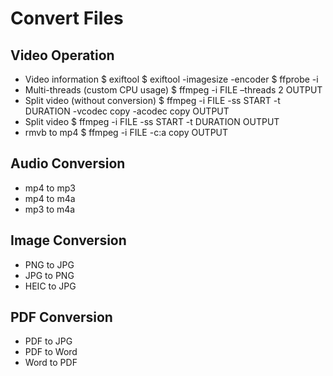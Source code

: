 # Convert Files

## Video Operation
- Video information
    $ exiftool <file>
    $ exiftool -imagesize -encoder <file>
    $ ffprobe -i <file>
- Multi-threads (custom CPU usage)
    $ ffmpeg -i FILE –threads 2 OUTPUT
- Split video (without conversion)
    $ ffmpeg -i FILE -ss START -t DURATION -vcodec copy -acodec copy OUTPUT
- Split video
    $ ffmpeg -i FILE -ss START -t DURATION OUTPUT
- rmvb to mp4
    $ ffmpeg -i FILE -c:a copy OUTPUT


## Audio Conversion
- mp4 to mp3
- mp4 to m4a
- mp3 to m4a


## Image Conversion
- PNG to JPG
- JPG to PNG
- HEIC to JPG

## PDF Conversion
- PDF to JPG
- PDF to Word
- Word to PDF
